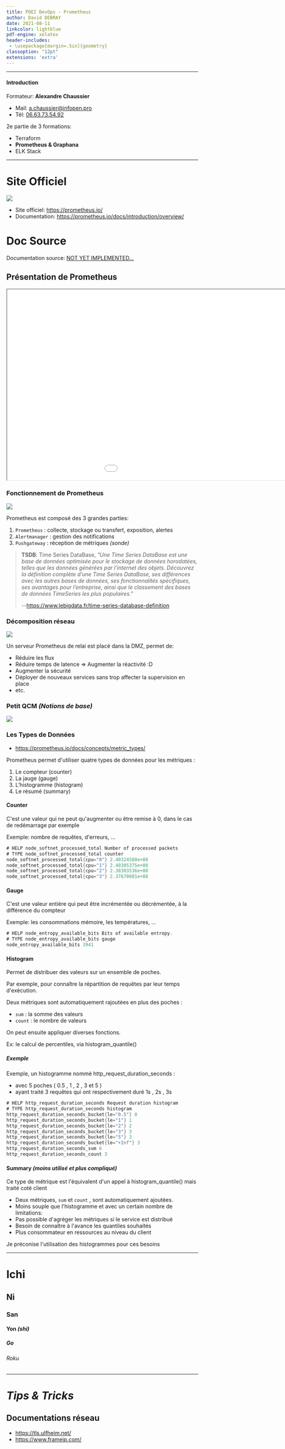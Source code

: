 ```yaml
---
title: POEI DevOps - Prometheus
author: David DEBRAY
date: 2021-08-11
linkcolor: lightblue
pdf-engine: xelatex
header-includes:
 - \usepackage[margin=.5in]{geometry}
classoption: "12pt"
extensions: 'extra'
---
```

<link rel="icon" href="favicon.png" type="image/png" />
<meta name="viewport" content="width=device-width, initial-scale=1.0">

---

#### Introduction

Formateur: **Alexandre Chaussier**

- Mail: <a.chaussier@infopen.pro>
- Tél: [06.63.73.54.92](06.63.73.54.92)

2e partie de 3 formations:

- Terraform
- **Prometheus & Graphana**
- ELK Stack 

---

# Site Officiel

![](http://blog.inkubate.io/content/images/2017/12/prometheus-logo-3.png)

- Site officiel: <https://prometheus.io/>
- Documentation: <https://prometheus.io/docs/introduction/overview/>


# Doc Source

Documentation source: [NOT YET IMPLEMENTED...](2021-08-11-POEI-Prometheus/)


## Présentation de **Prometheus**

<iframe src="2021-08-11-POEI-Prometheus/" width="1200px" height="500px" allowfullscreen="yes"> </iframe>


### Fonctionnement de Prometheus

![](2021-08-11-POEI-Prometheus/2021-08-11_12h27_37.png)

Prometheus est composé des 3 grandes parties:

1. `Prometheus` : collecte, stockage ou transfert, exposition, alertes
2. `Alertmanager` : gestion des notifications
3. `Pushgateway` : réception de métriques *(sonde)*



>  **TSDB**:
> Time Series DataBase, *"Une Time Series DataBase est une base de données optimisée pour le stockage de données horodatées, telles que les données générées par l’internet des objets. Découvrez la définition complète d’une Time Series DataBase, ses différences avec les autres bases de données, ses fonctionnalités spécifiques, ses avantages pour l’entreprise, ainsi que le classement des bases de données TimeSeries les plus populaires."* 
>
>   --<https://www.lebigdata.fr/time-series-database-definition>


### Décomposition réseau

![](2021-08-11-POEI-Prometheus/2021-08-11_12h40_14.png)

Un serveur Prometheus de relai est placé dans la DMZ, permet de:

- Réduire les flux
- Réduire temps de latence => Augmenter la réactivité :D
- Augmenter la sécurité
- Déployer de nouveaux services sans trop affecter la supervision en place
- etc.

### Petit QCM *(Notions de base)*

![](2021-08-11-POEI-Prometheus/2021-08-11_14h43_28.png)


### Les Types de Données

- <https://prometheus.io/docs/concepts/metric_types/>

Prometheus permet d'utiliser quatre types de données pour les métriques : 

1. Le compteur (counter)
2. La jauge (gauge)
3. L’histogramme (histogram)
4. Le résumé (summary)


#### Counter
C'est une valeur qui ne peut qu'augmenter ou être remise à 0, dans le cas de redémarrage par exemple 

Exemple: nombre de requêtes, d'erreurs, ...

```go
# HELP node_softnet_processed_total Number of processed packets
# TYPE node_softnet_processed_total counter
node_softnet_processed_total{cpu="0"} 2.40324588e+08
node_softnet_processed_total{cpu="1"} 2.40305375e+08
node_softnet_processed_total{cpu="2"} 2.38303536e+08
node_softnet_processed_total{cpu="3"} 2.37670081e+08

```

#### Gauge
C'est une valeur entière qui peut être incrémentée ou décrémentée, à la différence du compteur

Exemple: les consommations mémoire, les températures, ...

```go
# HELP node_entropy_available_bits Bits of available entropy.
# TYPE node_entropy_available_bits gauge
node_entropy_available_bits 3941
```

#### Histogram
Permet de distribuer des valeurs sur un ensemble de poches.

Par exemple, pour connaître la répartition de requêtes par leur temps d'exécution.

Deux métriques sont automatiquement rajoutées en plus des poches :

- `sum` : la somme des valeurs
- `count` : le nombre de valeurs

On peut ensuite appliquer diverses fonctions.

Ex: le calcul de percentiles, via histogram_quantile()

##### Exemple
Exemple, un histogramme nommé http_request_duration_seconds :

- avec 5 poches ( 0.5 , 1 , 2 , 3 et 5 )
- ayant traité 3 requêtes qui ont respectivement duré 1s , 2s , 3s

```go
# HELP http_request_duration_seconds Request duration histogram
# TYPE http_request_duration_seconds histogram
http_request_duration_seconds_bucket{le="0.5"} 0
http_request_duration_seconds_bucket{le="1"} 1
http_request_duration_seconds_bucket{le="2"} 2
http_request_duration_seconds_bucket{le="3"} 3
http_request_duration_seconds_bucket{le="5"} 3
http_request_duration_seconds_bucket{le="+Inf"} 3
http_request_duration_seconds_sum 6
http_request_duration_seconds_count 3
```

#### Summary *(moins utilisé et plus compliqué)*
Ce type de métrique est l'équivalent d'un appel à histogram_quantile() mais traité coté client

- Deux métriques, `sum` et `count` , sont automatiquement ajoutées.
- Moins souple que l'histogramme et avec un certain nombre de limitations:
- Pas possible d'agréger les métriques si le service est distribué
- Besoin de connaître à l'avance les quantiles souhaités
- Plus consommateur en ressources au niveau du client
     
Je préconise l'utilisation des histogrammes pour ces besoins



--- 

# Ichi
## Ni
### San
#### Yon *(shi)*
##### Go
###### Roku




---

# *Tips & Tricks*

## Documentations réseau

- <https://tls.ulfheim.net/>
- <https://www.frameip.com/>
